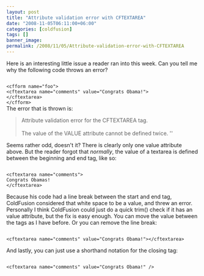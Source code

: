 ```yaml
---
layout: post
title: "Attribute validation error with CFTEXTAREA"
date: "2008-11-05T06:11:00+06:00"
categories: [coldfusion]
tags: []
banner_image: 
permalink: /2008/11/05/Attribute-validation-error-with-CFTEXTAREA
---
```


Here is an interesting little issue a reader ran into this week. Can you tell me why the following code throws an error?

<code>
&lt;cfform name="foo"&gt;
&lt;cftextarea name="comments" value="Congrats Obama!"&gt;
&lt;/cftextarea&gt;
&lt;/cfform&gt;
</code>
<!--more-->
The error that is thrown is:

<blockquote>
<p>
Attribute validation error for the CFTEXTAREA tag.
<br/><br/>
The value of the VALUE attribute cannot be defined twice. ''
</p>
</blockquote>

Seems rather odd, doesn't it? There is clearly only one value attribute above. But the reader forgot that <i>normally</i>, the value of a textarea is defined between the beginning and end tag, like so:

<code>
&lt;cftextarea name="comments"&gt;
Congrats Obamas!
&lt;/cftextarea&gt;
</code>

Because his code had a line break between the start and end tag, ColdFusion considered that white space to be a value, and threw an error. Personally I think ColdFusion could just do a quick trim() check if it has an value attribute, but the fix is easy enough. You can move the value between the tags as I have before. Or you can remove the line break:

<code>
&lt;cftextarea name="comments" value="Congrats Obama!"&gt;&lt;/cftextarea&gt;
</code>

And lastly, you can just use a shorthand notation for the closing tag:

<code>
&lt;cftextarea name="comments" value="Congrats Obama!" /&gt;
</code>